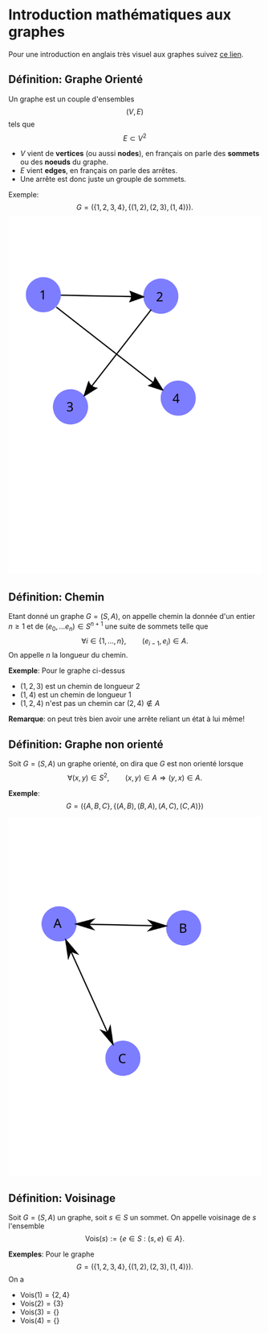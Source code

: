# Introduction mathématiques aux graphes

Pour une introduction en anglais très visuel aux graphes suivez [ce lien](https://d3gt.com/unit.html).

## Définition: Graphe Orienté

Un graphe est un couple d'ensembles
$$(V, E)$$
tels que
$$E \subset V^2$$

- $V$ vient de **vertices** (ou aussi **nodes**), en français on parle des **sommets** ou des **noeuds** du graphe.
- $E$ vient **edges**, en français on parle des arrêtes.
- Une arrête est donc juste un grouple de sommets.

Exemple:
$$G = (\{1, 2, 3, 4\}, \{(1, 2), (2, 3), (1, 4)\}).$$
![graphe1](./graphe1.svg)

## Définition: Chemin

Etant donné un graphe $G=(S, A)$, on appelle chemin la donnée d'un entier $n\geq 1$ et de $(e_0,...e_n) \in S^{n+1}$ une suite de sommets telle que
$$\forall i \in \{1,...,n\},\qquad (e_{i-1}, e_i) \in A.$$
On appelle $n$ la longueur du chemin.

**Exemple**:
Pour le graphe ci-dessus
- $(1, 2, 3)$ est un chemin de longueur 2
- $(1, 4)$ est un chemin de longueur 1
- $(1, 2, 4)$ n'est pas un chemin car $(2, 4)\notin A$

**Remarque**: on peut très bien avoir une arrête reliant un état à lui même!

## Définition: Graphe non orienté

Soit $G=(S, A)$ un graphe orienté, on dira que $G$ est non orienté lorsque
$$\forall (x,y)\in S^2,\qquad (x,y)\in A \Rightarrow (y, x) \in A.$$

**Exemple**:
$$G= (\{A, B, C\}, \{(A,B), (B,A), (A, C), (C, A)\})$$

![graphe2](./graphe2.svg)

## Définition: Voisinage

Soit $G=(S, A)$ un graphe, soit $s\in S$ un sommet. On appelle voisinage de $s$ l'ensemble
$$\mathrm{Vois}(s):=\{e\in S\ : \ (s,e)\in A\}.$$

**Exemples**:
Pour le graphe
$$G = (\{1, 2, 3, 4\}, \{(1, 2), (2, 3), (1, 4)\}).$$
On a
- $\mathrm{Vois}(1) = \{2, 4\}$
- $\mathrm{Vois}(2) = \{3\}$
- $\mathrm{Vois}(3) = \{\}$
- $\mathrm{Vois}(4) = \{\}$
